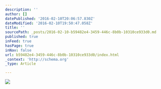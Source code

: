 ```yaml
---
description: ''
author: []
datePublished: '2016-02-10T20:06:57.830Z'
dateModified: '2016-02-10T19:50:47.058Z'
title: ''
sourcePath: _posts/2016-02-10-b59482e4-3459-446c-8b0b-10310ce933d0.md
published: true
inFeed: true
hasPage: true
inNav: false
url: b59482e4-3459-446c-8b0b-10310ce933d0/index.html
_context: 'http://schema.org'
_type: Article

---
```

![](https://the-grid-user-content.s3-us-west-2.amazonaws.com/2da0f1e2-0c28-4fd6-8ce8-a404f3aef204.png)